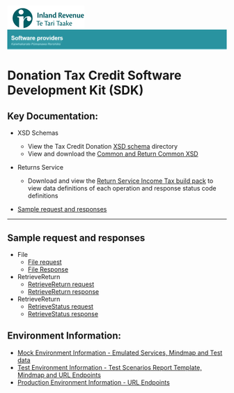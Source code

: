 ![IRD logo](../Images/IRlogo.gif)
![Software Dev](../Images/SoftwareDev.png)

# Donation Tax Credit Software Development Kit (SDK)

## Key Documentation:

* XSD Schemas 
    * View the Tax Credit Donation [XSD schema](xsd/ReturREB.v1.xsd) directory
    * View and download the [Common and Return Common XSD](../Common%20-%20XSD/)
	
* Returns Service 
	* Download and view the [Return Service Income Tax build pack](Gateway%20Services%20Build%20Pack%20-%20Return%20Service%20-%20INC.pdf) to view data definitions of each operation and response status code definitions		

* [Sample request and responses](#Sample-request-and-responses)

---

## Sample request and responses

- File
    - [File request](sample%20messages/file_request_ir526_standalone.xml)
    - [File Response](sample%20messages/file_response.xml)
- RetrieveReturn
    - [RetrieveReturn request](sample%20messages/retrievereturn_request_ir526.xml)
    - [RetrieveReturn response](sample%20messages/retrievereturn_response_ir526.xml) 
- RetrieveReturn
    - [RetrieveStatus request](sample%20messages/retrievestatus_request_ir526.xml)
    - [RetrieveStatus response](sample%20messages/retrievestatus_response_ir526.xml)
   
## Environment Information: 
- [Mock Environment Information - Emulated Services, Mindmap and Test data](test%20details/TestingInfomation.md#mock-environment-information)
- [Test Environment Information - Test Scenarios Report Template, Mindmap and URL Endpoints](test%20details/TestingInfomation.md#test-environment-information)
- [Production Environment Information - URL Endpoints](test%20details/TestingInfomation.md#Production-Environment-Information)	